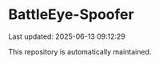 # BattleEye-Spoofer

Last updated: 2025-06-13 09:12:29

This repository is automatically maintained.
